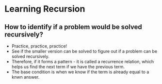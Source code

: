 <h1>Learning Recursion</h1>

<h2>How to identify if a problem would be solved recursively?</h2>

- Practice, practice, practice!
- See if the smaller version can be solved to figure out if a problem can be solved recursively.
- Therefore, if it forms a pattern - it is called a recurrence relation, which helps us find the next term if we have the previous term.
- The base condition is when we know if the term is already equal to a knwn answer.
